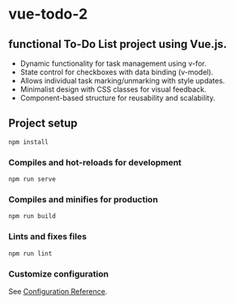 # vue-todo-2

## functional To-Do List project using Vue.js.

* Dynamic functionality for task management using v-for.
* State control for checkboxes with data binding (v-model).
* Allows individual task marking/unmarking with style updates.
* Minimalist design with CSS classes for visual feedback.
* Component-based structure for reusability and scalability.


## Project setup
```
npm install
```

### Compiles and hot-reloads for development
```
npm run serve
```

### Compiles and minifies for production
```
npm run build
```

### Lints and fixes files
```
npm run lint
```

### Customize configuration
See [Configuration Reference](https://cli.vuejs.org/config/).
